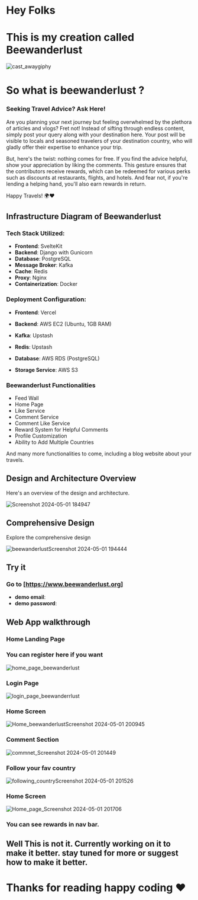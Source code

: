 # Hey Folks 

# This is my creation called Beewanderlust

![cast_awaygiphy](https://github.com/spattanaik74/bee-wanderlust/assets/23291425/08a829aa-5320-42a5-82d8-94020e6e560f)

# So what is beewanderlust ?

### Seeking Travel Advice? Ask Here!

Are you planning your next journey but feeling overwhelmed by the plethora of articles and vlogs? Fret not! Instead of sifting through endless content, simply post your query along with your destination here. Your post will be visible to locals and seasoned travelers of your destination country, who will gladly offer their expertise to enhance your trip.

But, here's the twist: nothing comes for free. If you find the advice helpful, show your appreciation by liking the comments. This gesture ensures that the contributors receive rewards, which can be redeemed for various perks such as discounts at restaurants, flights, and hotels. And fear not, if you're lending a helping hand, you'll also earn rewards in return.

Happy Travels! 🌍❤️

## Infrastructure Diagram of Beewanderlust


### Tech Stack Utilized:

- **Frontend**: SvelteKit
- **Backend**: Django with Gunicorn
- **Database**: PostgreSQL
- **Message Broker**: Kafka
- **Cache**: Redis
- **Proxy**: Nginx
- **Containerization**: Docker



### Deployment Configuration:

- **Frontend**: Vercel
- **Backend**: AWS EC2 (Ubuntu, 1GB RAM)

- **Kafka**: Upstash
- **Redis**: Upstash

- **Database**: AWS RDS (PostgreSQL)
- **Storage Service**: AWS S3


### Beewanderlust Functionalities

- Feed Wall
- Home Page
- Like Service
- Comment Service
- Comment Like Service
- Reward System for Helpful Comments
- Profile Customization
- Ability to Add Multiple Countries

And many more functionalities to come, including a blog website about your travels.


## Design and Architecture Overview

Here's an overview of the design and architecture.

![Screenshot 2024-05-01 184947](https://github.com/spattanaik74/bee-wanderlust/assets/23291425/957c5e1a-fbd8-4c07-a2c1-e81e6815e7bc)



## Comprehensive Design

Explore the comprehensive design

![beewanderlustScreenshot 2024-05-01 194444](https://github.com/spattanaik74/bee-wanderlust/assets/23291425/73309dab-4027-4aad-8dc9-02581a2c7395)




## Try it

### Go to [https://www.beewanderlust.org]

- **demo email**: 
- **demo password**: 


## Web App walkthrough


### Home Landing Page

### You can register here if you want

![home_page_beewanderlust](https://github.com/spattanaik74/bee-wanderlust/assets/23291425/02851ba1-2f90-4ada-9eb0-6da80b54ef6b)


### Login Page


![login_page_beewanderrlust](https://github.com/spattanaik74/bee-wanderlust/assets/23291425/3a307fe5-41aa-4f4c-9436-194ccf620b37)


### Home Screen


![Home_beewanderlustScreenshot 2024-05-01 200945](https://github.com/spattanaik74/bee-wanderlust/assets/23291425/b5ec53fd-42f9-411a-bc73-f07b0af79a61)


### Comment Section

![commnet_Screenshot 2024-05-01 201449](https://github.com/spattanaik74/bee-wanderlust/assets/23291425/d1761e60-aa6b-4b26-9680-38cf2f527147)


### Follow your fav country

![following_countryScreenshot 2024-05-01 201526](https://github.com/spattanaik74/bee-wanderlust/assets/23291425/6f24dfc3-65bc-467e-b7b4-caa00a64be6a)


### Home Screen
![Home_page_Screenshot 2024-05-01 201706](https://github.com/spattanaik74/bee-wanderlust/assets/23291425/6f8bb917-7e3e-4798-827e-e1300a913848)


### You can see rewards in nav bar.

## Well This is not it. Currently working on it to make it better. stay tuned for more or suggest how to make it better.

# Thanks for reading happy coding ❤️


